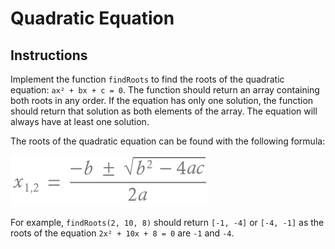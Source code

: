 # Quadratic Equation

## Instructions

Implement the function `findRoots` to find the roots of the quadratic equation: `ax² + bx + c = 0`. The function should return an array containing both roots in any order. If the equation has only one solution, the function should return that solution as both elements of the array. The equation will always have at least one solution.

The roots of the quadratic equation can be found with the following formula:

![Formula](formula.png)


For example, `findRoots(2, 10, 8)` should return `[-1, -4]` or `[-4, -1]` as the roots of the equation `2x² + 10x + 8 = 0` are `-1` and `-4`.
